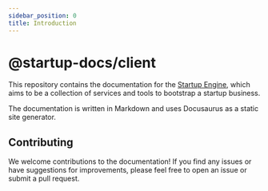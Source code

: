 ```yaml
---
sidebar_position: 0
title: Introduction
---
```


# @startup-docs/client

This repository contains the documentation for the [Startup Engine](https://github.com/orgs/startup-bootstrap-engine/repositories), which aims to be a collection of services and tools to bootstrap a startup business.

The documentation is written in Markdown and uses Docusaurus as a static site generator.

## Contributing

We welcome contributions to the documentation! If you find any issues or have suggestions for improvements, please feel free to open an issue or submit a pull request.
